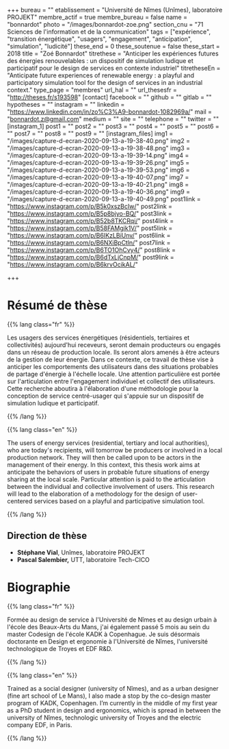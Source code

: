 +++
bureau = ""
etablissement = "Université de Nîmes (Unîmes), laboratoire PROJEKT"
membre_actif = true
membre_bureau = false
name = "bonnardot"
photo = "/images/bonnardot-zoe.png"
section_cnu = "71 Sciences de l'information et de la communication"
tags = ["expérience", "transition énergétique", "usagers", "engagement", "anticipation", "simulation", "ludicité"]
these_end = 0
these_soutenue = false
these_start = 2018
title = "Zoé Bonnardot"
titrethese = "Anticiper les expériences futures des énergies renouvelables : un dispositif de simulation ludique et participatif pour le design de services en contexte industriel"
titretheseEn = "Anticipate future experiences of renewable energy : a playful and participatory simulation tool for the design of services in an industrial context."
type_page = "membres"
url_hal = ""
url_thesesfr = "http://theses.fr/s193598"
[contact]
facebook = ""
github = ""
gitlab = ""
hypotheses = ""
instagram = ""
linkedin = "https://www.linkedin.com/in/zo%C3%A9-bonnardot-1082969a/"
mail = "bonnardot.z@gmail.com"
medium = ""
site = ""
telephone = ""
twitter = ""
[instagram_1]
post1 = ""
post2 = ""
post3 = ""
post4 = ""
post5 = ""
post6 = ""
post7 = ""
post8 = ""
post9 = ""
[instagram_files]
img1 = "/images/capture-d-ecran-2020-09-13-a-19-38-40.png"
img2 = "/images/capture-d-ecran-2020-09-13-a-19-38-48.png"
img3 = "/images/capture-d-ecran-2020-09-13-a-19-39-14.png"
img4 = "/images/capture-d-ecran-2020-09-13-a-19-39-26.png"
img5 = "/images/capture-d-ecran-2020-09-13-a-19-39-53.png"
img6 = "/images/capture-d-ecran-2020-09-13-a-19-40-07.png"
img7 = "/images/capture-d-ecran-2020-09-13-a-19-40-21.png"
img8 = "/images/capture-d-ecran-2020-09-13-a-19-40-36.png"
img9 = "/images/capture-d-ecran-2020-09-13-a-19-40-49.png"
post1link = "https://www.instagram.com/p/B5k0xszBcIw/"
post2link = "https://www.instagram.com/p/B5p8bjyo-BQ/"
post3link = "https://www.instagram.com/p/B52b8TKCRqi/"
post4link = "https://www.instagram.com/p/B58FAMgik1V/"
post5link = "https://www.instagram.com/p/B6IKzLBiUnv/"
post6link = "https://www.instagram.com/p/B6NXiBpCtln/"
post7link = "https://www.instagram.com/p/B6TO1OhCvy4/"
post8link = "https://www.instagram.com/p/B6dTxLjCnpM/"
post9link = "https://www.instagram.com/p/B6krvOcikAL/"

+++
<!-- Supprimer les parties non remplies. Tu es libre d'ajouter ce que tu veux à cette partie -->

# Résumé de thèse

{{% lang class="fr" %}}

Les usagers des services énergétiques (résidentiels, tertiaires et collectivités) aujourd'hui receveurs, seront demain producteurs ou engagés dans un réseau de production locale. Ils seront alors amenés à être acteurs de la gestion de leur énergie. Dans ce contexte, ce travail de thèse vise à anticiper les comportements des utilisateurs dans des situations probables de partage d'énergie à l'échelle locale. Une attention particulière est portée sur l'articulation entre l'engagement individuel et collectif des utilisateurs. Cette recherche aboutira à l'élaboration d'une méthodologie pour la conception de service centré-usager qui s'appuie sur un dispositif de simulation ludique et participatif.

{{% /lang %}}

{{% lang class="en" %}}

The users of energy services (residential, tertiary and local authorities), who are today's recipients, will tomorrow be producers or involved in a local production network. They will then be called upon to be actors in the management of their energy. In this context, this thesis work aims at anticipate the behaviors of users in probable future situations of energy sharing at the local scale. Particular attention is paid to the articulation between the individual and collective involvement of users. This research will lead to the elaboration of a methodology for the design of user-centered services based on a playful and participative simulation tool.

{{% /lang %}}

## Direction de thèse

* **Stéphane Vial**, Unîmes, laboratoire PROJEKT
* **Pascal Salembier,** UTT, laboratoire Tech-CICO

# Biographie

{{% lang class="fr" %}}

Formée au design de service à l'Université de Nîmes et au design urbain à l'école des Beaux-Arts du Mans, j'ai également passé 5 mois au sein du master Codesign de l'école KADK à Copenhague. Je suis désormais doctorante en Design et ergonomie à l'Université de Nîmes, l'université technologique de Troyes et EDF R&D.

{{% /lang %}}

{{% lang class="en" %}}

Trained as a social designer (university of Nîmes), and as a urban designer (fine art school of Le Mans), I also made a stop by the co-design master program of KADK, Copenhagen. I’m currently in the middle of my first year as a PhD student in design and ergonomics, which is spread in between the university of Nîmes, technologic university of Troyes and the electric company EDF, in Paris.

{{% /lang %}}